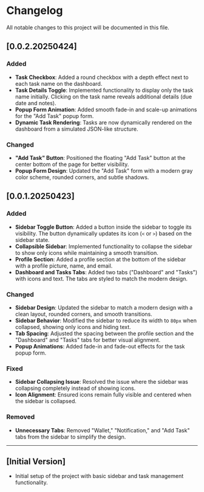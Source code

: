 # Changelog

All notable changes to this project will be documented in this file.
## [0.0.2.20250424]

### Added
- **Task Checkbox**: Added a round checkbox with a depth effect next to each task name on the dashboard.
- **Task Details Toggle**: Implemented functionality to display only the task name initially. Clicking on the task name reveals additional details (due date and notes).
- **Popup Form Animation**: Added smooth fade-in and scale-up animations for the "Add Task" popup form.
- **Dynamic Task Rendering**: Tasks are now dynamically rendered on the dashboard from a simulated JSON-like structure.

### Changed
- **"Add Task" Button**: Positioned the floating "Add Task" button at the center bottom of the page for better visibility.
- **Popup Form Design**: Updated the "Add Task" form with a modern gray color scheme, rounded corners, and subtle shadows.


## [0.0.1.20250423]

### Added
- **Sidebar Toggle Button**: Added a button inside the sidebar to toggle its visibility. The button dynamically updates its icon (`<` or `>`) based on the sidebar state.
- **Collapsible Sidebar**: Implemented functionality to collapse the sidebar to show only icons while maintaining a smooth transition.
- **Profile Section**: Added a profile section at the bottom of the sidebar with a profile picture, name, and email.
- **Dashboard and Tasks Tabs**: Added two tabs ("Dashboard" and "Tasks") with icons and text. The tabs are styled to match the modern design.

### Changed
- **Sidebar Design**: Updated the sidebar to match a modern design with a clean layout, rounded corners, and smooth transitions.
- **Sidebar Behavior**: Modified the sidebar to reduce its width to `80px` when collapsed, showing only icons and hiding text.
- **Tab Spacing**: Adjusted the spacing between the profile section and the "Dashboard" and "Tasks" tabs for better visual alignment.
- **Popup Animations**: Added fade-in and fade-out effects for the task popup form.

### Fixed
- **Sidebar Collapsing Issue**: Resolved the issue where the sidebar was collapsing completely instead of showing icons.
- **Icon Alignment**: Ensured icons remain fully visible and centered when the sidebar is collapsed.

### Removed
- **Unnecessary Tabs**: Removed "Wallet," "Notification," and "Add Task" tabs from the sidebar to simplify the design.

---

## [Initial Version]
- Initial setup of the project with basic sidebar and task management functionality.